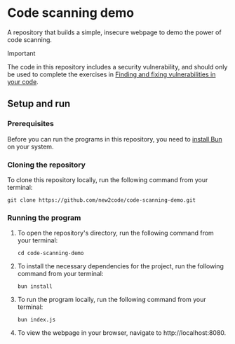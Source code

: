 # Code scanning demo

A repository that builds a simple, insecure webpage to demo the power of code scanning.

> [!IMPORTANT]
> The code in this repository includes a security vulnerability, and should only be used to complete the exercises in [Finding and fixing vulnerabilities in your code](https://docs.github.com/en/get-started/learning-to-code/finding-and-fixing-vulnerabilities-in-your-code).

## Setup and run

### Prerequisites

Before you can run the programs in this repository, you need to [install Bun](https://bun.sh/docs/installation#installing) on your system.

### Cloning the repository

To clone this repository locally, run the following command from your terminal:

```shell copy
git clone https://github.com/new2code/code-scanning-demo.git
```

### Running the program

1. To open the repository's directory, run the following command from your terminal:

    ```shell copy
    cd code-scanning-demo
    ```

2. To install the necessary dependencies for the project, run the following command from your terminal:

    ```shell copy
    bun install
    ```

3. To run the program locally, run the following command from your terminal:

    ```shell copy
    bun index.js
    ```

4. To view the webpage in your browser, navigate to http://localhost:8080.
